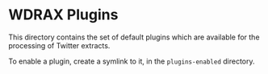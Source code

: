 # WDRAX Plugins

This directory contains the set of default plugins which are available for the processing of Twitter extracts.

To enable a plugin, create a symlink to it, in the `plugins-enabled` directory.
